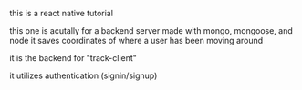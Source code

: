 this is a react native tutorial

this one is acutally for a backend server made with mongo, mongoose, and node
it saves coordinates of where a user has been moving around

it is the backend for "track-client"

it utilizes authentication (signin/signup)